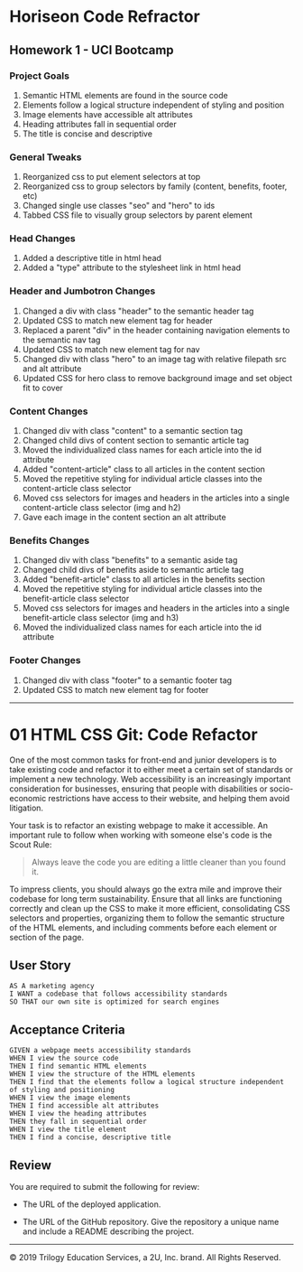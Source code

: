 # Horiseon Code Refractor
## Homework 1 - UCI Bootcamp

### Project Goals
1. Semantic HTML elements are found in the source code
2. Elements follow a logical structure independent of styling and position
3. Image elements have accessible alt attributes
4. Heading attributes fall in sequential order
5. The title is concise and descriptive

### General Tweaks
1. Reorganized css to put element selectors at top
2. Reorganized css to group selectors by family (content, benefits, footer, etc)
3. Changed single use classes "seo" and "hero" to ids
4. Tabbed CSS file to visually group selectors by parent element

### Head Changes
1. Added a descriptive title in html head
2. Added a "type" attribute to the stylesheet link in html head

### Header and Jumbotron Changes
1. Changed a div with class "header" to the semantic header tag
2. Updated CSS to match new element tag for header
3. Replaced a parent "div" in the header containing navigation elements to the semantic nav tag
4. Updated CSS to match new element tag for nav
5. Changed div with class "hero" to an image tag with relative filepath src and alt attribute
6. Updated CSS for hero class to remove background image and set object fit to cover

### Content Changes
1. Changed div with class "content" to a semantic section tag
2. Changed child divs of content section to semantic article tag
3. Moved the individualized class names for each article into the id attribute
4. Added "content-article" class to all articles in the content section
5. Moved the repetitive styling for individual article classes into the content-article class selector
6. Moved css selectors for images and headers in the articles into a single content-article class selector (img and h2)
7. Gave each image in the content section an alt attribute

### Benefits Changes
1. Changed div with class "benefits" to a semantic aside tag
2. Changed child divs of benefits aside to semantic article tag
3. Added "benefit-article" class to all articles in the benefits section
5. Moved the repetitive styling for individual article classes into the benefit-article class selector
6. Moved css selectors for images and headers in the articles into a single benefit-article class selector (img and h3)
7. Moved the individualized class names for each article into the id attribute

### Footer Changes
1. Changed div with class "footer" to a semantic footer tag
2. Updated CSS to match new element tag for footer


------------------------------------------------------------------------------------------------------------------

# 01 HTML CSS Git: Code Refactor

One of the most common tasks for front-end and junior developers is to take existing code and refactor it to either meet a certain set of standards or implement a new technology. Web accessibility is an increasingly important consideration for businesses, ensuring that people with disabilities or socio-economic restrictions have access to their website, and helping them avoid litigation.

Your task is to refactor an existing webpage to make it accessible. An important rule to follow when working with someone else's code is the Scout Rule:

> Always leave the code you are editing a little cleaner than you found it.

To impress clients, you should always go the extra mile and improve their codebase for long term sustainability. Ensure that all links are functioning correctly and clean up the CSS to make it more efficient, consolidating CSS selectors and properties, organizing them to follow the semantic structure of the HTML elements, and including comments before each element or section of the page.

## User Story

```
AS A marketing agency
I WANT a codebase that follows accessibility standards
SO THAT our own site is optimized for search engines
```

## Acceptance Criteria

```
GIVEN a webpage meets accessibility standards
WHEN I view the source code
THEN I find semantic HTML elements
WHEN I view the structure of the HTML elements
THEN I find that the elements follow a logical structure independent of styling and positioning
WHEN I view the image elements
THEN I find accessible alt attributes
WHEN I view the heading attributes
THEN they fall in sequential order
WHEN I view the title element
THEN I find a concise, descriptive title
```

## Review

You are required to submit the following for review:

* The URL of the deployed application.

* The URL of the GitHub repository. Give the repository a unique name and include a README describing the project.

- - -
© 2019 Trilogy Education Services, a 2U, Inc. brand. All Rights Reserved.